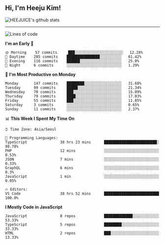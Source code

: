 ## Hi, I'm Heeju Kim!

![HEEJUICE's github stats](https://github-readme-stats.vercel.app/api?username=HEEJUICE&show_icons=true)

---
<!--START_SECTION:waka-->
![Lines of code](https://img.shields.io/badge/From%20Hello%20World%20I%27ve%20Written-18.0%20million%20lines%20of%20code-blue)

**I'm an Early 🐤** 

```text
🌞 Morning    57 commits     ███░░░░░░░░░░░░░░░░░░░░░░   12.28% 
🌆 Daytime    285 commits    ███████████████░░░░░░░░░░   61.42% 
🌃 Evening    116 commits    ██████░░░░░░░░░░░░░░░░░░░   25.0% 
🌙 Night      6 commits      ░░░░░░░░░░░░░░░░░░░░░░░░░   1.29%

```
📅 **I'm Most Productive on Monday** 

```text
Monday       147 commits    ████████░░░░░░░░░░░░░░░░░   31.68% 
Tuesday      99 commits     █████░░░░░░░░░░░░░░░░░░░░   21.34% 
Wednesday    70 commits     ███░░░░░░░░░░░░░░░░░░░░░░   15.09% 
Thursday     79 commits     ████░░░░░░░░░░░░░░░░░░░░░   17.03% 
Friday       55 commits     ███░░░░░░░░░░░░░░░░░░░░░░   11.85% 
Saturday     3 commits      ░░░░░░░░░░░░░░░░░░░░░░░░░   0.65% 
Sunday       11 commits     ░░░░░░░░░░░░░░░░░░░░░░░░░   2.37%

```


📊 **This Week I Spent My Time On** 

```text
⌚︎ Time Zone: Asia/Seoul

💬 Programming Languages: 
TypeScript               38 hrs 23 mins      ████████████████████████░   98.78% 
PHP                      12 mins             ░░░░░░░░░░░░░░░░░░░░░░░░░   0.53% 
JSON                     7 mins              ░░░░░░░░░░░░░░░░░░░░░░░░░   0.33% 
GraphQL                  6 mins              ░░░░░░░░░░░░░░░░░░░░░░░░░   0.3% 
JavaScript               1 min               ░░░░░░░░░░░░░░░░░░░░░░░░░   0.05%

🔥 Editors: 
VS Code                  38 hrs 52 mins      █████████████████████████   100.0%

```

**I Mostly Code in JavaScript** 

```text
JavaScript               8 repos             █████████████░░░░░░░░░░░░   53.33% 
TypeScript               5 repos             ████████░░░░░░░░░░░░░░░░░   33.33% 
HTML                     2 repos             ███░░░░░░░░░░░░░░░░░░░░░░   13.33%

```



<!--END_SECTION:waka-->
